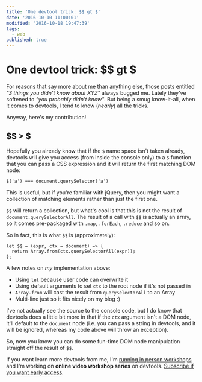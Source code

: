 ```yaml
---
title: 'One devtool trick: $$ gt $'
date: '2016-10-10 11:00:01'
modified: '2016-10-18 19:47:39'
tags:
  - web
published: true
---
```

# One devtool trick: $$ gt $

For reasons that say more about me than anything else, those posts entitled *"3 things you didn't know about XYZ"* always bugged me. Lately they've softened to *"you probably didn't know"*. But being a smug know-it-all, when it comes to devtools, I tend to know (*nearly*) all the tricks.

Anyway, here's my contribution!

<!--more-->

## $$ > $

Hopefully you already know that if the `$` name space isn't taken already, devtools will give you access (from inside the console only) to a `$` function that you can pass a CSS expression and it will return the first matching DOM node:


```
$('a') === document.querySelector('a')
```

This is useful, but if you're familiar with jQuery, then you might want a collection of matching elements rather than just the first one.

`$$` will return a collection, but what's cool is that this is not the result of `document.querySelectorAll`. The result of a call with `$$` is actually an array, so it comes pre-packaged with `.map`, `.forEach`, `.reduce` and so on.

So in fact, this is what `$$` is (approximately):

```
let $$ = (expr, ctx = document) => {
  return Array.from(ctx.querySelectorAll(expr));
};
```

A few notes on *my* implementation above:

- Using `let` because user code can overwrite it
- Using default arguments to set `ctx` to the root node if it's not passed in
- `Array.from` will cast the result from `querySelectorAll` to an Array
- Multi-line just so it fits nicely on my blog :)

I've not actually see the source to the console code, but I do know that devtools does a little bit more in that if the `ctx` argument isn't a DOM node, it'll default to the `document` node (i.e. you can pass a string in devtools, and it will be ignored, whereas my code above will throw an exception).

So, now you know you can do some fun-time DOM node manipulation straight off the result of `$$`.

If you want learn more devtools from me, I'm [running in person workshops](https://2016.ffconf.org/workshops#debug-and-tools) and I'm working on **online video workshop series** on devtools. [Subscribe if you want early access](https://remysharp.com/subscribe).
